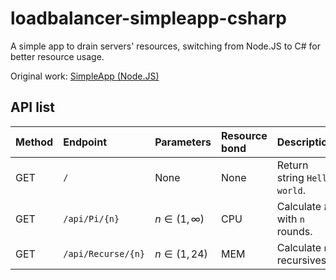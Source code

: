 # loadbalancer-simpleapp-csharp

A simple app to drain servers' resources, switching from Node.JS to C# for better resource usage.

Original work: [SimpleApp (Node.JS)](https://github.com/jerapiblaze/loadbalancer-appication)

## API list

| Method | Endpoint | Parameters | Resource bond | Description |
|:-------|:---------|:-----------|:--------------|:------------|
| GET    | `/` | None | None | Return string `Hello world`.|
| GET    | `/api/Pi/{n}` | $n\in(1,\infty)$ | CPU | Calculate $\pi$ with `n` rounds. |
| GET    | `/api/Recurse/{n}` | $n\in(1,24)$ | MEM | Calculate `n` recursives. |